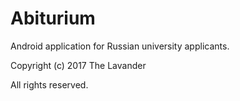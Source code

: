 # Abiturium

Android application for Russian university applicants.

Copyright (c) 2017 The Lavander

All rights reserved.
